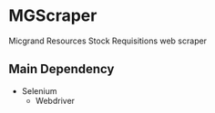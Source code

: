 # MGScraper
Micgrand Resources Stock Requisitions web scraper

## Main Dependency
- Selenium
  - Webdriver

